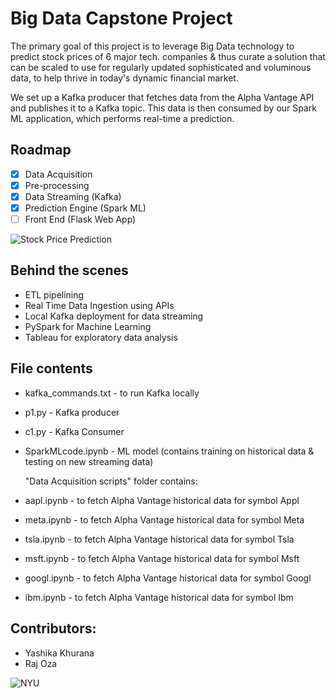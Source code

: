 # Big Data Capstone Project

The primary goal of this project is to leverage Big Data technology to predict stock prices of 6 major tech. companies & thus curate a solution that can be scaled to use for regularly updated sophisticated and voluminous data, to help thrive in today's dynamic financial market.

We set up a Kafka producer that fetches data from the Alpha Vantage API and publishes it to a Kafka topic. This data is then consumed by our Spark ML application, which performs real-time a prediction.

## Roadmap

- [x] Data Acquisition
- [x] Pre-processing
- [x] Data Streaming (Kafka)
- [x] Prediction Engine (Spark ML) 
- [ ] Front End (Flask Web App)

![Stock Price Prediction](https://github.com/khuranayashika31/Scalable-Live-Stock-Prediction-Kafka-Spark/assets/51834607/91706e63-aaf3-43fc-9919-19b0a5370ce5)

## Behind the scenes

* ETL pipelining
* Real Time Data Ingestion using APIs
* Local Kafka deployment for data streaming
* PySpark for Machine Learning
* Tableau for exploratory data analysis

## File contents

* kafka_commands.txt - to run Kafka locally
* p1.py - Kafka producer
* c1.py - Kafka Consumer
* SparkMLcode.ipynb - ML model (contains training on historical data & testing on new streaming data)

  "Data Acquisition scripts" folder contains:
  
* aapl.ipynb - to fetch Alpha Vantage historical data for symbol Appl
* meta.ipynb - to fetch Alpha Vantage historical data for symbol Meta
* tsla.ipynb - to fetch Alpha Vantage historical data for symbol Tsla
* msft.ipynb - to fetch Alpha Vantage historical data for symbol Msft
* googl.ipynb - to fetch Alpha Vantage historical data for symbol Googl
* ibm.ipynb - to fetch Alpha Vantage historical data for symbol Ibm


## Contributors:
* Yashika Khurana
* Raj Oza

![NYU](https://logos-world.net/wp-content/uploads/2021/09/NYU-Logo.png)
